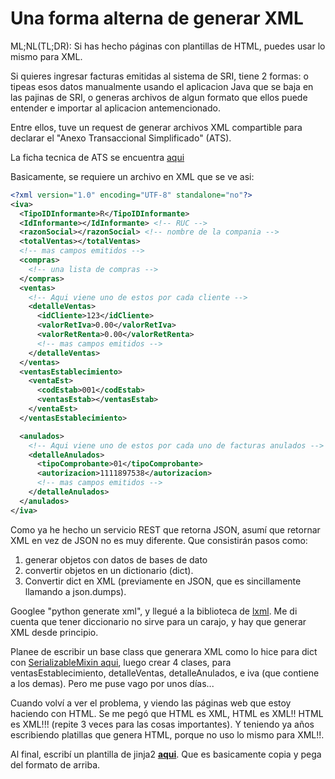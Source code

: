 <!---
layout: post
title:  "Una forma alterna de generar XML"
date:   2015-10-22
tags: python xml ats
categories: programacion python
-->

Una forma alterna de generar XML
================================



ML;NL(TL;DR): Si has hecho p&aacute;ginas con plantillas de HTML, puedes usar lo mismo para XML.

Si quieres ingresar facturas emitidas al sistema de SRI, tiene 2 formas:
o tipeas esos datos manualmente usando el aplicacion Java que se baja 
en las pajinas de SRI, o generas archivos de algun formato que ellos puede 
entender e importar al aplicacion antemencionado.

Entre ellos, tuve un request de generar archivos XML compartible para declarar el 
"Anexo Transaccional Simplificado" (ATS). 

La ficha tecnica de ATS se encuentra [aqui](http://descargas.sri.gob.ec/download/anexos/ats/FICHA_TECNICA_ATS_NUEVO_AGOSTO2013_V1.doc)

Basicamente, se requiere un archivo en XML que se ve asi:

```xml
<?xml version="1.0" encoding="UTF-8" standalone="no"?>
<iva>
  <TipoIDInformante>R</TipoIDInformante>
  <IdInformante></IdInformante> <!-- RUC -->
  <razonSocial></razonSocial> <!-- nombre de la compania -->
  <totalVentas></totalVentas>
  <!-- mas campos emitidos -->
  <compras>
    <!-- una lista de compras -->
  </compras>
  <ventas>
    <!-- Aqui viene uno de estos por cada cliente -->
    <detalleVentas>
      <idCliente>123</idCliente>
      <valorRetIva>0.00</valorRetIva>
      <valorRetRenta>0.00</valorRetRenta>
      <!-- mas campos emitidos -->
    </detalleVentas>
  </ventas>
  <ventasEstablecimiento>
    <ventaEst>
      <codEstab>001</codEstab>
      <ventasEstab></ventasEstab>
    </ventaEst>
  </ventasEstablecimiento>

  <anulados>
    <!-- Aqui viene uno de estos por cada uno de facturas anulados -->
    <detalleAnulados>
      <tipoComprobante>01</tipoComprobante>
      <autorizacion>1111897538</autorizacion>
      <!-- mas campos emitidos -->
    </detalleAnulados>
  </anulados>
</iva>
```

Como ya he hecho un servicio REST que retorna JSON, asum&iacute; que retornar XML
en vez de JSON no es muy diferente. Que consistir&aacute;n pasos como:
1. generar objetos con datos de bases de dato
2. convertir objetos en un dictionario (dict).
3. Convertir dict en XML (previamente en JSON, que es sincillamente llamando a json.dumps).

Googlee "python generate xml", y llegu&eacute; a la biblioteca de [lxml](https://pymotw.com/2/xml/etree/ElementTree/create.html). Me di cuenta que tener diccionario no sirve para un carajo, y hay que generar XML desde principio.

Planee de escribir un base class que generara XML como lo hice para dict con 
[SerializableMixin aqui](https://github.com/qihqi/HenryFACTService/blob/new_schema/henry/base/serialization.py#L84), 
luego crear 4 clases, para ventasEstablecimiento, detalleVentas, detalleAnulados, e iva (que contiene a los demas).
Pero me puse vago por unos d&iacute;as...

Cuando volv&iacute; a ver el problema, y viendo las p&aacute;ginas web que estoy haciendo con HTML. Se me
peg&oacute; que HTML es XML, HTML es XML!! HTML es XML!!! (repite 3 veces para las cosas importantes). Y teniendo
ya a&ntilde;os escribiendo platillas que genera HTML, porque no uso lo mismo para XML!!.

Al final, escrib&iacute; un plantilla de jinja2 [**aqui**](https://github.com/qihqi/HenryFACTService/blob/new_schema/templates/accounting/ats.xml). Que es basicamente copia y pega del formato de arriba.

